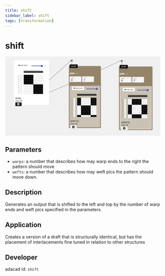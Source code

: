 ```yaml
---
title: shift
sidebar_label: shift
tags: [transformation]
---
```

# shift
![file](./img/shift.png)
## Parameters
- `warps`: a number that describes how may warp ends to the right the pattern should move
- `wefts`: a number that describes how may weft pics the pattern should move down.

## Description
Generates an output that is shifted to the left and top by the number of warp ends and weft pics specified in the parameters.


## Application
Creates a version of a draft that is structurally identical, but has the placement of interlacements fine tuned in relation to other structures

## Developer
adacad id: `shift`
